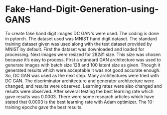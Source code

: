 # Fake-Hand-Digit-Generation-using-GANS
To create fake hand digit images DC GAN's were used. The coding is done in pytorch.
The dataset used was MNIST hand digit dataset. The standard training dataset given was used along with the test dataset provided by MNIST by default.
First the dataset was downloaded and loaded for processing. 
Next images were resized for 28*28*1 size. This size was chosen because it’s easy to process. 
First a standard GAN architecture was used to generate images with batch size 128 and 100 latent size as given. 
Though it generated results which were acceptable it was not good accurate enough. 
So, DC GAN was used as the next step. Many architectures were tried with DC GAN. 
The discriminator architecture and generator architecture were changed, and results were observed. 
Learning rates were also changed and results were observed. After several testing the best learning rate which gave results was 0.0003. 
There were some research articles which have stated that 0.0003 is the best learning rate with Adam optimizer. 
The 10-training epochs gave the best results.
